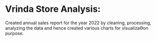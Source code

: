 # Vrinda Store Analysis:
Created annual sales report for the year 2022 by cleaning, processing, 
analyzing the data and hence created various charts for visualizaƟon purpose.
